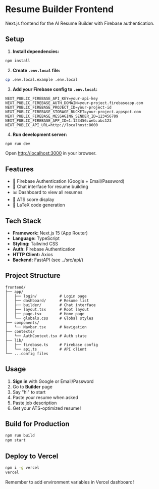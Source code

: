 # Resume Builder Frontend

Next.js frontend for the AI Resume Builder with Firebase authentication.

## Setup

1. **Install dependencies:**
```bash
npm install
```

2. **Create `.env.local` file:**
```bash
cp .env.local.example .env.local
```

3. **Add your Firebase config to `.env.local`:**
```
NEXT_PUBLIC_FIREBASE_API_KEY=your-api-key
NEXT_PUBLIC_FIREBASE_AUTH_DOMAIN=your-project.firebaseapp.com
NEXT_PUBLIC_FIREBASE_PROJECT_ID=your-project-id
NEXT_PUBLIC_FIREBASE_STORAGE_BUCKET=your-project.appspot.com
NEXT_PUBLIC_FIREBASE_MESSAGING_SENDER_ID=123456789
NEXT_PUBLIC_FIREBASE_APP_ID=1:123456:web:abc123
NEXT_PUBLIC_API_URL=http://localhost:8000
```

4. **Run development server:**
```bash
npm run dev
```

Open [http://localhost:3000](http://localhost:3000) in your browser.

## Features

- 🔐 Firebase Authentication (Google + Email/Password)
- 💬 Chat interface for resume building
- 📊 Dashboard to view all resumes
- 🎯 ATS score display
- 📄 LaTeX code generation

## Tech Stack

- **Framework:** Next.js 15 (App Router)
- **Language:** TypeScript
- **Styling:** Tailwind CSS
- **Auth:** Firebase Authentication
- **HTTP Client:** Axios
- **Backend:** FastAPI (see ../src/api/)

## Project Structure

```
frontend/
├── app/
│   ├── login/          # Login page
│   ├── dashboard/      # Resume list
│   ├── builder/        # Chat interface
│   ├── layout.tsx      # Root layout
│   ├── page.tsx        # Home page
│   └── globals.css     # Global styles
├── components/
│   └── Navbar.tsx      # Navigation
├── contexts/
│   └── AuthContext.tsx # Auth state
├── lib/
│   ├── firebase.ts     # Firebase config
│   └── api.ts          # API client
└── ...config files
```

## Usage

1. **Sign in** with Google or Email/Password
2. Go to **Builder** page
3. Say "hi" to start
4. Paste your resume when asked
5. Paste job description
6. Get your ATS-optimized resume!

## Build for Production

```bash
npm run build
npm start
```

## Deploy to Vercel

```bash
npm i -g vercel
vercel
```

Remember to add environment variables in Vercel dashboard!
